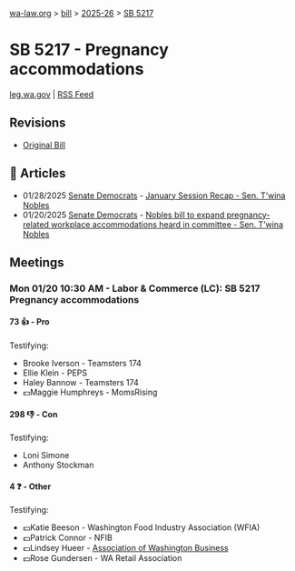 [wa-law.org](/) > [bill](/bill/) > [2025-26](/bill/2025-26/) > [SB 5217](/bill/2025-26/sb/5217/)

# SB 5217 - Pregnancy accommodations
[leg.wa.gov](https://app.leg.wa.gov/billsummary?BillNumber=5217&Year=2025&Initiative=false) | [RSS Feed](./rss.xml)

## Revisions
* [Original Bill](1/)

## 📰 Articles
* 01/28/2025 [Senate Democrats](/org/senate_democrats/) - [January Session Recap - Sen. T’wina Nobles](https://senatedemocrats.wa.gov/nobles/2025/01/28/january-session-recap-2/#:~:text=SB%205217)
* 01/20/2025 [Senate Democrats](/org/senate_democrats/) - [Nobles bill to expand pregnancy-related workplace accommodations heard in committee - Sen. T’wina Nobles](https://senatedemocrats.wa.gov/nobles/2025/01/20/nobles-bill-to-expand-pregnancy-related-workplace-accommodations-heard-in-committee/#:~:text=Senate%20Bill%205217)

## Meetings
### Mon 01/20 10:30 AM - Labor & Commerce (LC): SB 5217 Pregnancy accommodations
#### 73 👍 - Pro
Testifying:
* Brooke Iverson - Teamsters 174
* Ellie Klein - PEPS
* Haley Bannow - Teamsters 174
* 💵Maggie Humphreys - MomsRising

#### 298 👎 - Con
Testifying:
* Loni Simone
* Anthony Stockman

#### 4 ❓ - Other
Testifying:
* 💵Katie Beeson - Washington Food Industry Association (WFIA)
* 💵Patrick Connor - NFIB
* 💵Lindsey Hueer - [Association of Washington Business](/org/association_of_washington_business/)
* 💵Rose Gundersen - WA Retail Association
